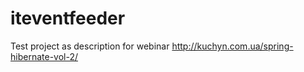iteventfeeder
=============

Test project as description for webinar http://kuchyn.com.ua/spring-hibernate-vol-2/
